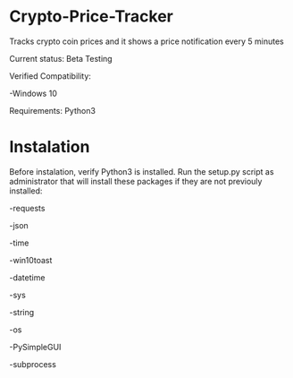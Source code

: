 # Crypto-Price-Tracker
Tracks crypto coin prices and it shows a price notification every 5 minutes

Current status:
Beta Testing

Verified Compatibility:

-Windows 10

Requirements:
Python3

# Instalation

Before instalation, verify Python3 is installed. Run the setup.py script as administrator that will install
these packages if they are not previouly installed:

-requests

-json

-time

-win10toast

-datetime

-sys

-string

-os

-PySimpleGUI

-subprocess
